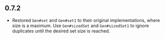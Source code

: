 ## 0.7.2

* Restored `Gen#set` and `Gen#set1` to their original implementations, where size is a maximum.
  Use `Gen#sizedSet` and `Gen#sizedSet1` to ignore duplicates until the desired set size is reached.

